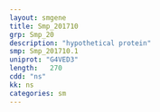 ```yaml
---
layout: smgene
title: Smp_201710
grp: Smp_20
description: "hypothetical protein"
smp: Smp_201710.1
uniprot: "G4VED3"
length:   270
cdd: "ns"
kk: ns
categories: sm
---
```

